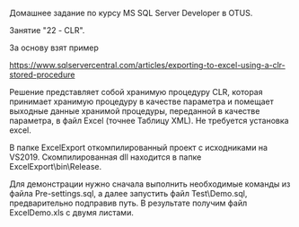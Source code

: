 Домашнее задание по курсу MS SQL Server Developer в OTUS.

Занятие "22 - CLR".

За основу взят пример

https://www.sqlservercentral.com/articles/exporting-to-excel-using-a-clr-stored-procedure

Решение представляет собой хранимую процедуру CLR, которая принимает хранимую процедуру в качестве параметра 
и помещает выходные данные хранимой процедуры, переданной в качестве параметра, в файл Excel (точнее Таблицу XML). 
Не требуется установка excel.

В папке ExcelExport откомпилированный проект с исходниками на VS2019.
Скомпилированная dll находится в папке ExcelExport\bin\Release\.

Для демонстрации нужно сначала выполнить необходимые команды из файла Pre-settings.sql, 
а далее запустить файл Test\Demo.sql, предварительно подправив путь. В результате получим файл 
ExcelDemo.xls с двумя листами.